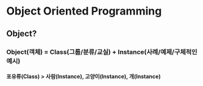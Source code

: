 # Object Oriented Programming

## Object?
### Object(객체) = Class(그룹/분류/교실) + Instance(사례/예제/구체적인예시)


#### 포유류(Class) > 사람(Instance), 고양이(Instance), 개(Instance)
